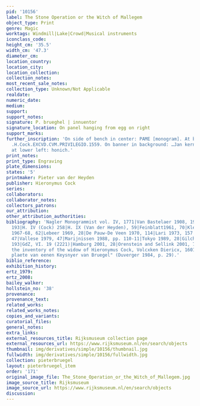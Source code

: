 ```yaml
---
pid: '10156'
label: The Stone Operation or the Witch of Mallegem
object_type: Print
genre: Magic
worktags: Windmill|Lake|Crowd|Musical instruments
iconclass_code:
height_cm: '35.5'
width_cm: '47.3'
diameter_cm:
location_country:
location_city:
location_collection:
collection_notes:
most_recent_sale_notes:
collection_type: Unknown/Not Applicable
realdate:
numeric_date:
medium:
support:
support_notes:
signature: P. brueghel | innuentor
signature_location: On panel hanging from egg on right
support_marks:
further_inscription: 'On side of bench in center: PAME [monogram]. At bottom center:
  .H.Cock.EXCVD.CVM.PRIVILEGIO.1559. On banner in background: …Jan kernakel. On jar
  at lower left: honich.'
print_notes:
print_type: Engraving
plate_dimensions:
states: '5'
printmaker: Pieter van der Heyden
publisher: Hieronymus Cock
series:
collaborators:
collaborator_notes:
collectors_patrons:
our_attribution:
other_attribution_authorities:
bibliography: 'Nagler Monogrammist vol. IV, 1771|Van Bastelaer 1908, 193|H. III (Bruegel)
  193|H. IV (Cock) 258|H. IX (Van der Heyden), 59|Feinblatt1961, 70|Klein 1963, 37|Vienna
  1967-68, 62|Lebeer 1969, 28|De Pauw-De Veen 1970, 114|Lari 1973, 157|Riggs 1977,
  47|Vallese 1979, 47|Marijnissen 1988, pp. 110-11|Tokyo 1989, 28|Gilchrist 1992,
  193|GdZ, VI. 19 (2221)|Hamburg 2001, 28|Orenstein and Sellink 2001, 73 Plate in
  the inventory of the widow of Hieronymus Cock, Volcxken Diericx, 1601: }"Een coperen
  plaete van eenen Keysnyer van Bruegel" (Duverger 1984, p. 29).'
biblio_reference:
exhibition_history:
ertz_1979:
ertz_2008:
bailey_walker:
hollstein_no: '38'
provenance:
provenance_text:
related_works:
related_works_notes:
copies_and_variants:
curatorial_files:
general_notes:
extra_links:
external_resources_title: Rijksmuseum collection page
external_resources_url: https://www.rijksmuseum.nl/en/search/objects
thumbnail: img/derivatives/simple/10156/thumbnail.jpg
fullwidth: img/derivatives/simple/10156/fullwidth.jpg
collection: pieterbruegel
layout: pieterbruegel_item
order: '171'
original_image_file: The_Stone_Operation_or_the_Witch_of_Mallegem.jpg
image_source_title: Rijksmuseum
image_source_url: https://www.rijksmuseum.nl/en/search/objects
discussion:
---
```

